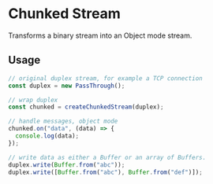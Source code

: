 # Chunked Stream

Transforms a binary stream into an Object mode stream.

## Usage

```typescript
// original duplex stream, for example a TCP connection
const duplex = new PassThrough();

// wrap duplex
const chunked = createChunkedStream(duplex);

// handle messages, object mode
chunked.on("data", (data) => {
  console.log(data);
});

// write data as either a Buffer or an array of Buffers.
duplex.write(Buffer.from("abc"));
duplex.write([Buffer.from("abc"), Buffer.from("def")]);
```
